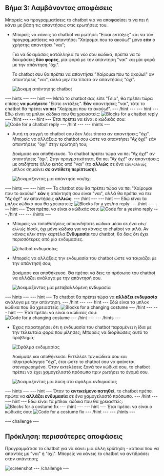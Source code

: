 ## Βήμα 3: Λαμβάνοντας αποφάσεις

Μπορείς να προγραμματίσεις το chatbot για να αποφασίσει τι να πει ή κάνει με βάση τις απαντήσεις στις ερωτήσεις του.

+ Μπορείς να κάνεις το chatbot να ρωτήσει "Είσαι εντάξει;" και να τον προγραμματίσεις να απαντήσει "Χαίρομαι που το ακούω!" μόνο **εάν** ο χρήστης απαντήσει "ναι";
    
    Για να δοκιμάσεις κατάλληλα το νέο σου κώδικα, πρέπει να το δοκιμάσεις **δύο φορές**, μία φορά με την απάντηση "ναι" και μία φορά με την απάντηση "όχι".
    
    Το chatbot σου θα πρέπει να απαντήσει "Χαίρομαι που το ακούω!" αν απαντήσεις "ναι", αλλά μην πει τίποτα αν απαντήσεις "όχι".
    
    ![Δοκιμή απάντησης chatbot](images/chatbot-if-test.png)

\--- hints \--- \--- hint \--- Μετά το chatbot σας είπε "Γεια", θα πρέπει τώρα επίσης **να ρωτήσετε** "Είστε εντάξει;". **Εάν** απαντήσεις "ναι", τότε το chatbot θα πρέπει **να πει** "Χαίρομαι που το ακούω!". \--- /hint \--- \--- hint \--- Εδώ είναι τα μπλοκ κώδικα που θα χρειαστείς: ![Blocks for a chatbot reply](images/chatbot-if-blocks.png) \--- /hint \--- \--- hint \--- Έτσι πρέπει να είναι ο κώδικάς σου: ![Code for a chatbot reply](images/chatbot-if-code.png) \--- /hint \--- \--- /hints \---

+ Αυτή τη στιγμή το chatbot σου δεν λέει τίποτα αν απαντήσεις "όχι". Μπορείς να αλλάξεις το chatbot σου ώστε να απαντήσει "Αχ όχι!" εάν απαντήσεις "όχι" στην ερώτησή του;
    
    Δοκίμασε και αποθήκευσε. Το chatbot πρέπει τώρα να πει "Αχ όχι!" αν απαντήσεις "όχι". Στην πραγματικότητα, θα πει "Αχ όχι!" αν απαντήσεις με οτιδήποτε άλλο εκτός από "ναι" (το **αλλιώς** σε ένα `εάν/αλλιώς` μπλοκ σημαίνει **σε αντίθετη περίπτωση**).
    
    ![Δοκιμάζοντας μια απάντηση ναι/όχι](images/chatbot-if-else-test.png)

\--- hints \--- \--- hint \--- Το chatbot σου θα πρέπει τώρα να πει "Χαίρομαι που το ακούω!" **εάν** η απάντησή σου είναι "ναι", αλλά θα πρέπει να πει "Αχ όχι!" αν απαντήσεις **αλλιώς**. \--- /hint \--- \--- hint \--- Εδώ είναι τα μπλοκ κώδικα που θα χρειαστείς: ![Blocks for a yes/no reply](images/chatbot-if-else-blocks.png) \--- /hint \--- \--- hint \--- Έτσι πρέπει να είναι ο κώδικάς σου: ![Code for a yes/no reply](images/chatbot-if-else-code.png) \--- /hint \--- \--- /hints \---

+ Μπορείς να τοποθετήσεις οποιονδήποτε κώδικα μέσα σε ένα `εάν/ αλλιώς` block, όχι μόνο κώδικα για να κάνεις το chatbot να μιλά. Αν κάνεις κλικ στην καρτέλα **Ενδυμασία** του chatbot, θα δεις ότι έχει περισσότερες από μία ενδυμασίες.
    
    ![chatbot ενδυμασίες](images/chatbot-costume-view.png)

+ Μπορείς να αλλάξεις την ενδυμασία του chatbot ώστε να ταιριάζει με την απάντησή σου;
    
    Δοκίμασε και αποθήκευσε. Θα πρέπει να δεις το πρόσωπο του chatbot να αλλάζει ανάλογα με την απάντησή σου.
    
    ![Δοκιμάζοντας μία μεταβαλλόμενη ενδυμασία](images/chatbot-costume-test.png)

\--- hints \--- \--- hint \--- Το chatbot θα πρέπει τώρα να **αλλάζει ενδυμασία** ανάλογα με την απάντηση. \--- /hint \--- \--- hint \--- Εδώ είναι τα μπλοκ κώδικα που θα χρειαστείς: ![Blocks for a changing costume](images/chatbot-costume-blocks.png) \--- /hint \--- \--- hint \--- Έτσι πρέπει να είναι ο κώδικάς σου: ![Code for a changing costume](images/chatbot-costume-code.png) \--- /hint \--- \--- /hints \---

+ Έχεις παρατηρήσει ότι η ενδυμασία του chatbot παραμένει η ίδια με την τελευταία φορά που μίλησες; Μπορείς να διορθώσεις αυτό το πρόβλημα;
    
    ![Σφάλμα ενδυμασίας](images/chatbot-costume-bug-test.png)
    
    Δοκίμασε και αποθήκευσε: Εκτελέσε τον κώδικά σου και πληκτρολόγησε "όχι", έτσι ώστε το chatbot σου να φαίνεται στεναχωρημένο. Όταν εκτελέσεις ξανά τον κώδικά σου, το chatbot πρέπει να έχει χαμογελαστό πρόσωπο πριν ρωτήσει το όνομά σου.
    
    ![Δοκιμάζοντας μία λύση στο σφάλμα ενδυμασίας](images/chatbot-costume-fix-test.png)

\--- hints \--- \--- hint \--- Όταν το **αντικείμενο πατηθεί**, το chatbot πρέπει πρώτα να **αλλάζει ενδυμασία** σε ένα χαμογελαστό πρόσωπο. \--- /hint \--- \--- hint \--- Εδώ είναι τα μπλοκ κώδικα που θα χρειαστείς: ![Blocks for a costume fix](images/chatbot-costume-fix-blocks.png) \--- /hint \--- \--- hint \--- Έτσι πρέπει να είναι ο κώδικάς σου: ![Code for a costume fix](images/chatbot-costume-fix-code.png) \--- /hint \--- \--- /hints \---

\--- challenge \---

## Πρόκληση: περισσότερες αποφάσεις

Προγραμμάτισε το chatbot για να κάνει μία άλλη ερώτηση - κάποια που να απαντάς με "ναι" ή "όχι". Μπορείς να κάνεις το chatbot να αντιδράσει στην απάντηση;

![screenshot](images/chatbot-joke.png) \--- /challenge \---